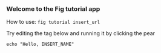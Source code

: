 ### Welcome to the Fig tutorial app 

How to use: `fig tutorial insert_url`

Try editing the tag below and running it by clicking the pear

```
echo "Hello, INSERT_NAME"
```
